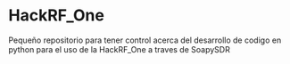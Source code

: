 # HackRF_One
Pequeño repositorio para tener control acerca del desarrollo de codigo en python para el uso de la HackRF_One a traves de SoapySDR
